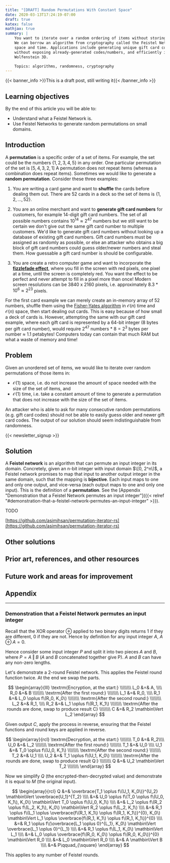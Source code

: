 ```yaml
---
title: "[DRAFT] Random Permutations With Constant Space"
date: 2020-03-13T17:24:19-07:00
draft: true
katex: false
mathjax: true
summary: |
    You want to iterate over a random ordering of items without storing or needing to lookup already-used items.
    We can borrow an algorithm from cryptography called the Feistel Network to generate random permutations in constant
    space and time. Applications include generating unique gift card codes or credit card numbers for your customers
    without exposing already-generated codes/numbers, and efficiently implementing the fizzlefade effect from
    Wolfenstein 3D.

    Topics: algorithms, randomness, cryptography
---
```


{{< banner_info >}}This is a draft post, still writing it{{< /banner_info >}}

## Learning objectives

By the end of this article you will be able to:

-   Understand what a Feistel Network is.
-   Use Feistel Networks to generate random permutations on small domains.

## Introduction

A **permutation** is a specific order of a set of items. For example, the set could be the numbers $\{1, 2, 3, 4, 5\}$
in any order. One particular permutation of the set is $[5, 4, 3, 2, 1]$ A permutation does not repeat items (whereas a
combination does repeat items). Sometimes we would like to generate a **random permutation**. Consider these three
examples:

1. You are writing a card game and want to **shuffle** the cards before dealing them out. There are 52 cards in a deck
   so the set of items is $\{1, 2, \dots, 52\}$.

2. You are an online merchant and want to **generate gift card numbers** for customers, for example 14-digit gift card
   numbers. The set of all possible numbers contains $10^{14} \approx 2^{47}$ numbers but we still want to be certain we
   don't give out the same gift card number to multiple customers. We'd like to generate gift card numbers without
   looking up a database of existing gift card numbers. Gift card numbers must be assigned as randomly as possible, or
   else an attacker who obtains a big block of gift card numbers could guess older/newer numbers and steal them. How
   guessable a gift card number is should be configurable.

3. You are create a retro computer game and want to incorporate the [**fizzlefade
   effect**](http://fabiensanglard.net/fizzlefade/index.php), where you fill in the screen with red pixels, one pixel at
   a time, until the screen is completely red. You want the effect to be perfect and never attempt to fill in a pixel
   more than once! Modern screen resolutions can be 3840 x 2160 pixels, i.e. approximately $8.3 * 10^6 \approx 2^{23}$
   pixels.

For the first card example we can merely create an in-memory array of 52 numbers, shuffle them using the [Fisher-Yates
algorithm](https://en.wikipedia.org/wiki/Fisher%E2%80%93Yates_shuffle) in $\mathcal{O}(n)$ time and $\mathcal{O}(n)$
space, then start dealing out cards. This is easy because of how small a deck of cards is. However, attempting the same
with our gift card example, where each gift card is represented by a 64-bit integer (8 bytes per gift card number),
would require $2^{47}$ numbers $*$ $8 = 2^{3}$ bytes per number $\approx$ 1.1 petabytes! Computers today can contain
that much RAM but what a waste of memory and time!

## Problem

Given an unordered set of items, we would like to iterate over random permutations of those items in:

- $\mathcal{O}(1)$ space, i.e. do not increase the amount of space needed with the size of the set of items, and
- $\mathcal{O}(1)$ time, i.e. take a constant amount of time to generate a permutation that does not increase with the
size of the set of items.

An attacker who is able to ask for many consecutive random permutations (e.g. gift card codes) should not be able to
easily guess older and newer gift card codes. The output of our solution should seem indistinguishable from
randomness.

{{< newsletter_signup >}}

## Solution

A **Feistel network** is an algorithm that can permute an input integer in its domain. Concretely, given an n-bit integer with input domain $\[0, 2^n\)$, a Feistel network promises to map that input to another output integer in the same domain, such that the mapping is **bijective**. Each input maps to one and only one output, and vice-versa (each output maps to one and only one input). This is the definition of a **permutation**. See the [Appendix "Demonstration that a Feistel Network permutes an input integer"]({{< relref "#demonstration-that-a-feistel-network-permutes-an-input-integer" >}}).

TODO

[https://github.com/asimihsan/permutation-iterator-rs](https://github.com/asimihsan/permutation-iterator-rs)


## Other solutions

## Prior art, references, and other resources

## Future work and areas for improvement

## Appendix

---

### Demonstration that a Feistel Network permutes an input integer

Recall that the XOR operator $\oplus$ applied to two binary digits returns 1 if they are different, 0 if they are not. Hence by definition for any input integer $A$, $A \oplus A = 0$.

Hence consider some input integer $P$ and split it into two pieces $A$ and $B$, where $P = A \mathbin\Vert B$ ($A$ and $B$ concatenated together give P). $A$ and $B$ can have any non-zero lengths.

Let's demonstrate a 2-round Feistel network. This applies the Feistel round function twice. At the end we swap the parts.

$$
\begin{array}{lll}
\textrm{Encryption, at the start:} \\\\\\\\
L_0 &=& A, \\\\
R_0 &=& B \\\\\\\\
\textrm{After the first round:} \\\\\\\\
L_1 &=& R_0, \\\\
R_1 &=& L_0 \oplus f\(R_0, K_0\) \\\\\\\\
\textrm{After the second round:} \\\\\\\\
L_2 &=& R_1, \\\\
R_2 &=& L_1 \oplus f\(R_1, K_1\) \\\\\\\\
\textrm{After the rounds are done, swap to produce result C} \\\\\\\\
C &=& R_2 \mathbin\Vert L_2
\end{array}
$$

Given output $C$, apply the process in reverse, ensuring that the Feistel functions and round keys are applied in reverse.

$$
\begin{array}{rcl}
\textrm{Decryption, at the start:} \\\\\\\\
T_0 &=& R_2\\\\
U_0 &=& L_2 \\\\\\\\
\textrm{After the first round:} \\\\\\\\
T_1 &=& U_0 \\\\
U_1 &=& T_0 \oplus f\(U_0, K_1\) \\\\\\\\
\textrm{After the second round:} \\\\\\\\
T_2 &=& U_1 \\\\
U_2 &=& T_1 \oplus f\(U_1, K_0\) \\\\\\\\
\textrm{After the rounds are done, swap to produce result Q:} \\\\\\\\
Q &=& U_2 \mathbin\Vert T_2 \\\\\\\\
\end{array}
$$

Now we simplify $Q$ (the encrypted-then-decrypted value) and demonstrate it is equal to $M$ (the original input).

$$
\begin{array}{rcl}
Q &=& \overbrace{T_1 \oplus f\(U_1, K_0\)}^{U_2} \mathbin\Vert \overbrace{U_1}^{T_2} \\\\
  &=& U_0 \oplus f\(T_0 \oplus f\(U_0, K_1\), K_0\) \mathbin\Vert T_0 \oplus f\(U_0, K_1\) \\\\
  &=& L_2 \oplus f\(R_2 \oplus f\(L_2, K_1\), K_0\) \mathbin\Vert R_2 \oplus f\(L_2, K_1\) \\\\
  &=& R_1 \oplus f\(L_1 \oplus \overbrace{f\(R_1, K_1\) \oplus f\(R_1, K_1\)}^{0}, K_0\) \mathbin\Vert L_1 \oplus \overbrace{f\(R_1, K_1\) \oplus f\(R_1, K_1\)}^{0} \\\\
  &=& R_1 \oplus f\(\overbrace{L_1 \oplus 0}^{L_1}, K_0\) \mathbin\Vert \overbrace{L_1 \oplus 0}^{L_1} \\\\
  &=& R_1 \oplus f\(L_1, K_0\) \mathbin\Vert L_1 \\\\
  &=& L_0 \oplus \overbrace{f\(R_0, K_0\) \oplus f\(R_0, K_0\)}^{0} \mathbin\Vert R_0 \\\\
  &=& L_0 \mathbin\Vert R_0 \\\\
  &=& A \mathbin\Vert B \\\\
  &=& P\qquad_{\square}
\end{array}
$$

This applies to any number of Feistel rounds.
